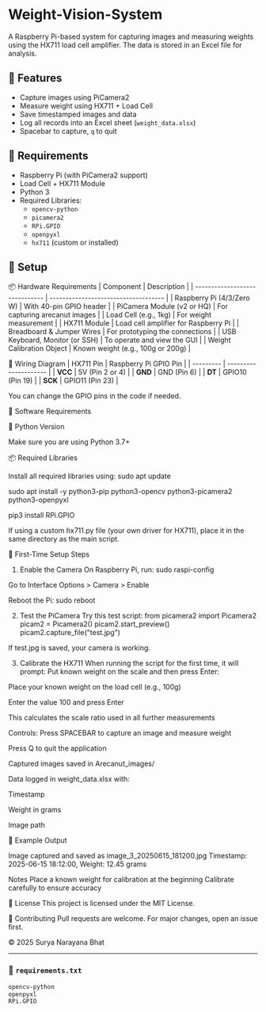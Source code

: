 # Weight-Vision-System

A Raspberry Pi-based system for capturing images and measuring weights using the HX711 load cell amplifier. The data is stored in an Excel file for analysis.

## 📸 Features

- Capture images using PiCamera2
- Measure weight using HX711 + Load Cell
- Save timestamped images and data
- Log all records into an Excel sheet (`weight_data.xlsx`)
- Spacebar to capture, `q` to quit

## 🧰 Requirements

- Raspberry Pi (with PiCamera2 support)
- Load Cell + HX711 Module
- Python 3
- Required Libraries:
  - `opencv-python`
  - `picamera2`
  - `RPi.GPIO`
  - `openpyxl`
  - `hx711` (custom or installed)

## 🔧 Setup

📦 Hardware Requirements
| Component                      | Description                          |
| ------------------------------ | ------------------------------------ |
| Raspberry Pi (4/3/Zero W)      | With 40-pin GPIO header              |
| PiCamera Module (v2 or HQ)     | For capturing arecanut images        |
| Load Cell (e.g., 1kg)          | For weight measurement               |
| HX711 Module                   | Load cell amplifier for Raspberry Pi |
| Breadboard & Jumper Wires      | For prototyping the connections      |
| USB Keyboard, Monitor (or SSH) | To operate and view the GUI          |
| Weight Calibration Object      | Known weight (e.g., 100g or 200g)    |

🔌 Wiring Diagram
| HX711 Pin | Raspberry Pi GPIO Pin |
| --------- | --------------------- |
| **VCC**   | 5V (Pin 2 or 4)       |
| **GND**   | GND (Pin 6)           |
| **DT**    | GPIO10 (Pin 19)       |
| **SCK**   | GPIO11 (Pin 23)       |

You can change the GPIO pins in the code if needed.

🧰 Software Requirements

🐍 Python Version

Make sure you are using Python 3.7+

📦 Required Libraries

Install all required libraries using:
sudo apt update

sudo apt install -y python3-pip python3-opencv python3-picamera2 python3-openpyxl

pip3 install RPi.GPIO

If using a custom hx711.py file (your own driver for HX711), place it in the same directory as the main script.

🧪 First-Time Setup Steps

1. Enable the Camera
On Raspberry Pi, run: sudo raspi-config

Go to Interface Options > Camera > Enable

Reboot the Pi: sudo reboot

2. Test the PiCamera
Try this test script:
from picamera2 import Picamera2
picam2 = Picamera2()
picam2.start_preview()
picam2.capture_file("test.jpg")

If test.jpg is saved, your camera is working.

3. Calibrate the HX711
When running the script for the first time, it will prompt: Put known weight on the scale and then press Enter:

Place your known weight on the load cell (e.g., 100g)

Enter the value 100 and press Enter

This calculates the scale ratio used in all further measurements

Controls:
Press SPACEBAR to capture an image and measure weight

Press Q to quit the application

Captured images saved in Arecanut_images/

Data logged in weight_data.xlsx with:

Timestamp

Weight in grams

Image path

🧪 Example Output

Image captured and saved as image_3_20250615_181200.jpg
Timestamp: 2025-06-15 18:12:00, Weight: 12.45 grams

Notes
Place a known weight for calibration at the beginning
Calibrate carefully to ensure accuracy

📜 License
This project is licensed under the MIT License.

🤝 Contributing
Pull requests are welcome. For major changes, open an issue first.

© 2025 Surya Narayana Bhat

---

### 📄 `requirements.txt`

```txt
opencv-python
openpyxl
RPi.GPIO

